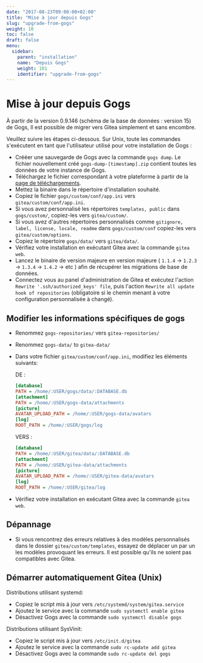 ```yaml
---
date: "2017-08-23T09:00:00+02:00"
title: "Mise à jour depuis Gogs"
slug: "upgrade-from-gogs"
weight: 10
toc: false
draft: false
menu:
  sidebar:
    parent: "installation"
    name: "Depuis Gogs"
    weight: 101
    identifier: "upgrade-from-gogs"
---
```


# Mise à jour depuis Gogs

À partir de la version 0.9.146 (schéma de la base de données : version 15) de Gogs, Il est possible de migrer vers Gitea simplement et sans encombre.

Veuillez suivre les étapes ci-dessous. Sur Unix, toute les commandes s'exécutent en tant que l'utilisateur utilisé pour votre installation de Gogs :

* Crééer une sauvegarde de Gogs avec la commande `gogs dump`. Le fichier nouvellement créé `gogs-dump-[timestamp].zip` contient toutes les données de votre instance de Gogs.
* Téléchargez le fichier correspondant à votre plateforme à partir de la [page de téléchargements](https://dl.gitea.io/gitea).
* Mettez la binaire dans le répertoire d'installation souhaité.
* Copiez le fichier `gogs/custom/conf/app.ini` vers `gitea/custom/conf/app.ini`.
* Si vous avez personnalisé les répertoires `templates, public` dans `gogs/custom/`, copiez-les vers `gitea/custom/`.
* Si vous avez d'autres répertoires personnalisés comme `gitignore, label, license, locale, readme` dans `gogs/custom/conf` copiez-les vers `gitea/custom/options`.
* Copiez le répertoire `gogs/data/` vers `gitea/data/`.
* Vérifiez votre installation en exécutant Gitea avec la commande `gitea web`.
* Lancez le binaire de version majeure en version majeure ( `1.1.4` → `1.2.3` → `1.3.4` → `1.4.2` →  etc ) afin de récupérer les migrations de base de données.
* Connectez vous au panel d'administration de Gitea et exécutez l'action `Rewrite '.ssh/authorized_keys' file`, puis l'action `Rewrite all update hook of repositories` (obligatoire si le chemin menant à votre configuration personnalisée à changé).

## Modifier les informations spécifiques de gogs

* Renommez `gogs-repositories/` vers `gitea-repositories/`
* Renommez `gogs-data/` to `gitea-data/`
* Dans votre fichier `gitea/custom/conf/app.ini`, modifiez les éléments suivants:

  DE :

  ```ini
  [database]
  PATH = /home/:USER/gogs/data/:DATABASE.db
  [attachment]
  PATH = /home/:USER/gogs-data/attachments
  [picture]
  AVATAR_UPLOAD_PATH = /home/:USER/gogs-data/avatars
  [log]
  ROOT_PATH = /home/:USER/gogs/log
  ```

  VERS :

  ```ini
  [database]
  PATH = /home/:USER/gitea/data/:DATABASE.db
  [attachment]
  PATH = /home/:USER/gitea-data/attachments
  [picture]
  AVATAR_UPLOAD_PATH = /home/:USER/gitea-data/avatars
  [log]
  ROOT_PATH = /home/:USER/gitea/log
  ```

* Vérifiez votre installation en exécutant Gitea avec la commande `gitea web`.

## Dépannage

* Si vous rencontrez des erreurs relatives à des modèles personnalisés dans le dossier `gitea/custom/templates`, essayez de déplacer un par un les modèles provoquant les erreurs. Il est possible qu'ils ne soient pas compatibles avec Gitea.

## Démarrer automatiquement Gitea (Unix)

Distributions utilisant systemd:

* Copiez le script mis à jour vers `/etc/systemd/system/gitea.service`
* Ajoutez le service avec la commande `sudo systemctl enable gitea`
* Désactivez Gogs avec la commande `sudo systemctl disable gogs`

Distributions utilisant SysVinit:

* Copiez le script mis à jour vers `/etc/init.d/gitea`
* Ajoutez le service avec la commande `sudo rc-update add gitea`
* Désactivez Gogs avec la commande `sudo rc-update del gogs`
